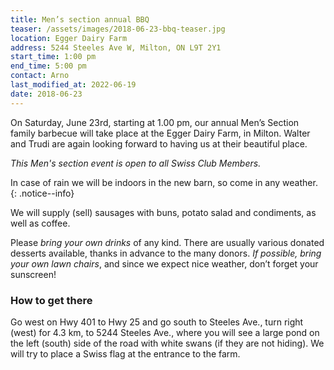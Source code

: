 ```yaml
---
title: Men’s section annual BBQ
teaser: /assets/images/2018-06-23-bbq-teaser.jpg
location: Egger Dairy Farm
address: 5244 Steeles Ave W, Milton, ON L9T 2Y1
start_time: 1:00 pm
end_time: 5:00 pm
contact: Arno
last_modified_at: 2022-06-19
date: 2018-06-23
---
```


On Saturday, June 23rd, starting at 1.00 pm, our annual Men’s Section family
barbecue will take place at the Egger Dairy Farm, in Milton. Walter and Trudi
are again looking forward to having us at their beautiful place.

*This Men's section event is open to all Swiss Club Members.*

In case of rain we will be indoors in the new barn, so come in any weather.
{: .notice--info}

We will supply (sell) sausages with buns, potato salad and condiments, as well
as coffee.

Please *bring your own drinks* of any kind. There are usually various donated
desserts available, thanks in advance to the many donors. *If possible, bring
your own lawn chairs*, and since we expect nice weather, don’t forget your
sunscreen!

### How to get there

Go west on Hwy 401 to Hwy 25 and go south to Steeles Ave., turn right (west)
for 4.3 km, to 5244 Steeles Ave., where you will see a large pond on the left
(south) side of the road with white swans (if they are not hiding). We will try
to place a Swiss flag at the entrance to the farm.
